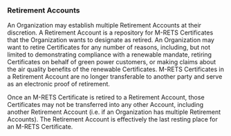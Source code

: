 ### Retirement Accounts

An Organization may establish multiple Retirement Accounts at their discretion. A Retirement Account is a repository for M-RETS Certificates that the Organization wants to designate as retired. An Organization may want to retire Certificates for any number of reasons, including, but not limited to demonstrating compliance with a renewable mandate, retiring Certificates on behalf of green power customers, or making claims about the air quality benefits of the renewable Certificates. M-RETS Certificates in a Retirement Account are no longer transferable to another party and serve as an electronic proof of retirement.

Once an M-RETS Certificate is retired to a Retirement Account, those Certificates may not be transferred into any other Account, including another Retirement Account (i.e. if an Organization has multiple Retirement Accounts). The Retirement Account is effectively the last resting place for an M-RETS Certificate.
